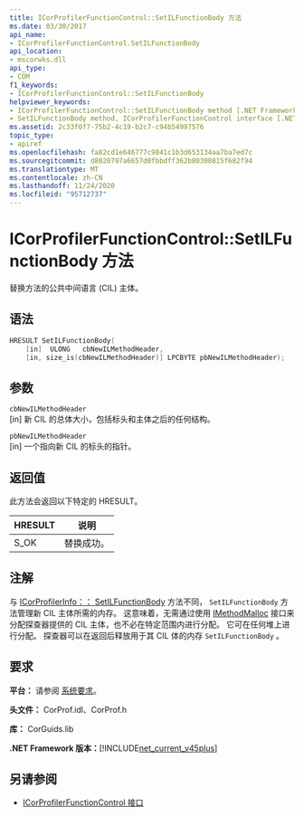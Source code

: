 ```yaml
---
title: ICorProfilerFunctionControl::SetILFunctionBody 方法
ms.date: 03/30/2017
api_name:
- ICorProfilerFunctionControl.SetILFunctionBody
api_location:
- mscorwks.dll
api_type:
- COM
f1_keywords:
- ICorProfilerFunctionControl::SetILFunctionBody
helpviewer_keywords:
- ICorProfilerFunctionControl::SetILFunctionBody method [.NET Framework profiling]
- SetILFunctionBody method, ICorProfilerFunctionControl interface [.NET Framework profiling]
ms.assetid: 2c33f0f7-75b2-4c19-b2c7-c94b54997576
topic_type:
- apiref
ms.openlocfilehash: fa82cd1e646777c9841c1b3d653134aa7ba7ed7c
ms.sourcegitcommit: d8020797a6657d0fbbdff362b80300815f682f94
ms.translationtype: MT
ms.contentlocale: zh-CN
ms.lasthandoff: 11/24/2020
ms.locfileid: "95712737"
---
```

# <a name="icorprofilerfunctioncontrolsetilfunctionbody-method"></a>ICorProfilerFunctionControl::SetILFunctionBody 方法

替换方法的公共中间语言 (CIL) 主体。  
  
## <a name="syntax"></a>语法  
  
```cpp  
HRESULT SetILFunctionBody(  
    [in]  ULONG   cbNewILMethodHeader,  
    [in, size_is(cbNewILMethodHeader)] LPCBYTE pbNewILMethodHeader);  
```  
  
## <a name="parameters"></a>参数  

 `cbNewILMethodHeader`  
 [in] 新 CIL 的总体大小，包括标头和主体之后的任何结构。  
  
 `pbNewILMethodHeader`  
 [in] 一个指向新 CIL 的标头的指针。  
  
## <a name="return-value"></a>返回值  

 此方法会返回以下特定的 HRESULT。  
  
|HRESULT|说明|  
|-------------|-----------------|  
|S_OK|替换成功。|  
  
## <a name="remarks"></a>注解  

 与 [ICorProfilerInfo：： SetILFunctionBody](icorprofilerinfo-setilfunctionbody-method.md) 方法不同， `SetILFunctionBody` 方法管理新 CIL 主体所需的内存。 这意味着，无需通过使用 [IMethodMalloc](imethodmalloc-interface.md) 接口来分配探查器提供的 CIL 主体，也不必在特定范围内进行分配。 它可在任何堆上进行分配。 探查器可以在返回后释放用于其 CIL 体的内存 `SetILFunctionBody` 。  
  
## <a name="requirements"></a>要求  

 **平台：** 请参阅 [系统要求](../../get-started/system-requirements.md)。  
  
 **头文件：** CorProf.idl、CorProf.h  
  
 **库：** CorGuids.lib  
  
 **.NET Framework 版本：**[!INCLUDE[net_current_v45plus](../../../../includes/net-current-v45plus-md.md)]  
  
## <a name="see-also"></a>另请参阅

- [ICorProfilerFunctionControl 接口](icorprofilerfunctioncontrol-interface.md)
